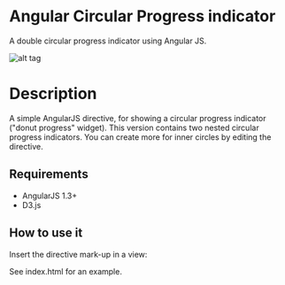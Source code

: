 Angular Circular Progress indicator
=================
A double circular progress indicator using Angular JS.

![alt tag](https://raw.githubusercontent.com/niwatc/ng-circularProgress/master/example.png)

Description
========
A simple AngularJS directive, for showing a circular progress indicator ("donut progress" widget).
This version contains two nested circular progress indicators. You can create more for inner circles by editing the directive.

## Requirements
- AngularJS 1.3+
- D3.js


## How to use it
Insert the directive mark-up in a view:

<circular-progress class="cp-widget"
    data-innercurrent="1123"
    data-innertotal="2235"
    data-outercurrent="700"
    data-outertotal="1000">
</circular-progress>


See index.html for an example.
